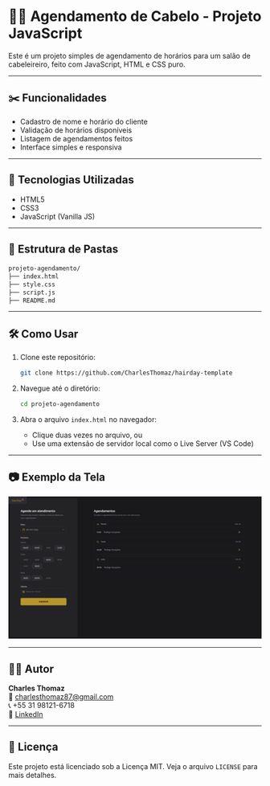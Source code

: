 # 💇‍♂️ Agendamento de Cabelo - Projeto JavaScript

Este é um projeto simples de agendamento de horários para um salão de cabeleireiro, feito com JavaScript, HTML e CSS puro.

---

## ✂️ Funcionalidades

- Cadastro de nome e horário do cliente
- Validação de horários disponíveis
- Listagem de agendamentos feitos
- Interface simples e responsiva

---

## 🚀 Tecnologias Utilizadas

- HTML5
- CSS3
- JavaScript (Vanilla JS)

---

## 📁 Estrutura de Pastas

```
projeto-agendamento/
├── index.html
├── style.css
├── script.js
├── README.md
```

---

## 🛠️ Como Usar

1. Clone este repositório:
   ```bash
   git clone https://github.com/CharlesThomaz/hairday-template
   ```

2. Navegue até o diretório:
   ```bash
   cd projeto-agendamento
   ```

3. Abra o arquivo `index.html` no navegador:
   - Clique duas vezes no arquivo, ou
   - Use uma extensão de servidor local como o Live Server (VS Code)

---

## 📷 Exemplo da Tela

![Tela do Projeto](./preview.png)

---

## 🧑‍💻 Autor

**Charles Thomaz**  
📧 charlesthomaz87@gmail.com  
📞 +55 31 98121-6718  
🔗 [LinkedIn](https://www.linkedin.com/in/charles-thomaz-2b667225b/)

---

## 📝 Licença

Este projeto está licenciado sob a Licença MIT. Veja o arquivo `LICENSE` para mais detalhes.

